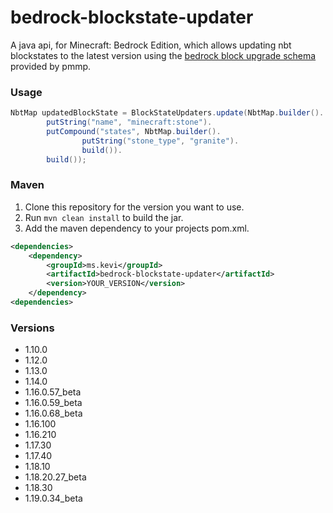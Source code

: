 # bedrock-blockstate-updater

A java api, for Minecraft: Bedrock Edition, which allows updating nbt blockstates to the latest version using the
[bedrock block upgrade schema](https://github.com/pmmp/BedrockBlockUpgradeSchema) provided by pmmp.

### Usage

``` java
NbtMap updatedBlockState = BlockStateUpdaters.update(NbtMap.builder().
        putString("name", "minecraft:stone").
        putCompound("states", NbtMap.builder().
                putString("stone_type", "granite").
                build()).
        build());
```

### Maven

1. Clone this repository for the version you want to use.
2. Run `mvn clean install` to build the jar.
3. Add the maven dependency to your projects pom.xml.

``` xml
<dependencies>
    <dependency>
        <groupId>ms.kevi</groupId>
        <artifactId>bedrock-blockstate-updater</artifactId>
        <version>YOUR_VERSION</version>
    </dependency>
<dependencies>
```

### Versions

- 1.10.0
- 1.12.0
- 1.13.0
- 1.14.0
- 1.16.0.57_beta
- 1.16.0.59_beta
- 1.16.0.68_beta
- 1.16.100
- 1.16.210
- 1.17.30
- 1.17.40
- 1.18.10
- 1.18.20.27_beta
- 1.18.30
- 1.19.0.34_beta